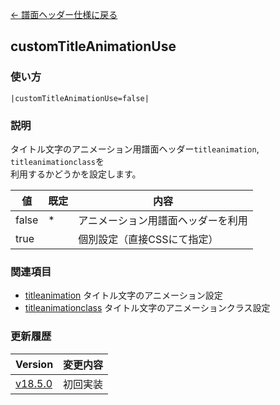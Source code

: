 [← 譜面ヘッダー仕様に戻る](dos_header.html)
## customTitleAnimationUse

### 使い方
```
|customTitleAnimationUse=false|
```
### 説明
タイトル文字のアニメーション用譜面ヘッダー`titleanimation`, `titleanimationclass`を  
利用するかどうかを設定します。  

|値|既定|内容|
|----|----|----|
|false|*|アニメーション用譜面ヘッダーを利用|
|true||個別設定（直接CSSにて指定）|

### 関連項目
- [titleanimation](dos-h0077-titleanimation.html)  タイトル文字のアニメーション設定
- [titleanimationclass](dos-h0079-titleanimationclass.html)  タイトル文字のアニメーションクラス設定

### 更新履歴

|Version|変更内容|
|----|----|
|[v18.5.0](https://github.com/cwtickle/danoniplus/releases/tag/v18.5.0)|初回実装|